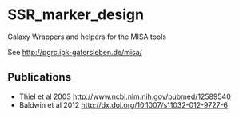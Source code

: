 SSR_marker_design
=================

Galaxy Wrappers and helpers for the MISA tools

See http://pgrc.ipk-gatersleben.de/misa/

Publications
-----------

* Thiel et al 2003 http://www.ncbi.nlm.nih.gov/pubmed/12589540
* Baldwin et al 2012 http://dx.doi.org/10.1007/s11032-012-9727-6


 

